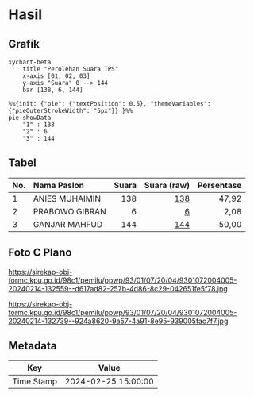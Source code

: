 # Hasil

## Grafik

```mermaid
xychart-beta
    title "Perolehan Suara TPS"
    x-axis [01, 02, 03]
    y-axis "Suara" 0 --> 144
    bar [138, 6, 144]
```

```mermaid
%%{init: {"pie": {"textPosition": 0.5}, "themeVariables": {"pieOuterStrokeWidth": "5px"}} }%%
pie showData
    "1" : 138
    "2" : 6
    "3" : 144
```

## Tabel

| No. | Nama Paslon    | Suara | Suara (raw) | Persentase |
|:--- |:-------------- | -----:| -----------:| ----------:|
| 1   | ANIES MUHAIMIN | 138   | [138][p-1]  | 47,92      |
| 2   | PRABOWO GIBRAN | 6     | [6][p-2]    | 2,08       |
| 3   | GANJAR MAHFUD  | 144   | [144][p-3]  | 50,00      |


[p-1]: https://github.com/gigit-pemilu/pemilu-2024-93-papua-selatan/blob/main/pilpres/hitung-suara/sub/93-papua-selatan/sub/01-merauke/sub/07-jagebob/sub/2004-angger-permegi/sub/005-tps/sub/paslon-1.txt
[p-2]: https://github.com/gigit-pemilu/pemilu-2024-93-papua-selatan/blob/main/pilpres/hitung-suara/sub/93-papua-selatan/sub/01-merauke/sub/07-jagebob/sub/2004-angger-permegi/sub/005-tps/sub/paslon-2.txt
[p-3]: https://github.com/gigit-pemilu/pemilu-2024-93-papua-selatan/blob/main/pilpres/hitung-suara/sub/93-papua-selatan/sub/01-merauke/sub/07-jagebob/sub/2004-angger-permegi/sub/005-tps/sub/paslon-3.txt

## Foto C Plano

https://sirekap-obj-formc.kpu.go.id/98c1/pemilu/ppwp/93/01/07/20/04/9301072004005-20240214-132559--d617ad82-257b-4d86-8c29-042651fe5f78.jpg

https://sirekap-obj-formc.kpu.go.id/98c1/pemilu/ppwp/93/01/07/20/04/9301072004005-20240214-132739--924a8620-9a57-4a91-8e95-939005fac7f7.jpg


## Metadata

| Key        | Value               |
| ---------- | ------------------- |
| Time Stamp | 2024-02-25 15:00:00 |



